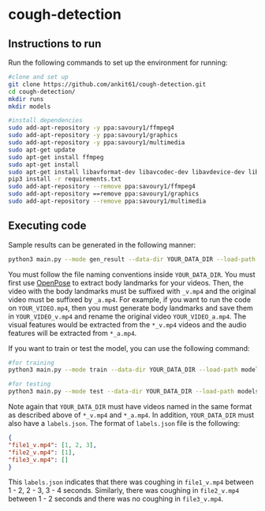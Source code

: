 # cough-detection

## Instructions to run

Run the following commands to set up the environment for running:

```bash
#clone and set up
git clone https://github.com/ankit61/cough-detection.git
cd cough-detection/
mkdir runs
mkdir models

#install dependencies
sudo add-apt-repository -y ppa:savoury1/ffmpeg4
sudo add-apt-repository -y ppa:savoury1/graphics
sudo add-apt-repository -y ppa:savoury1/multimedia
sudo apt-get update
sudo apt-get install ffmpeg
sudo apt-get install 
sudo apt-get install libavformat-dev libavcodec-dev libavdevice-dev libavutil-dev libavutil-dev libswscale-dev libswresample-dev
pip3 install -r requirements.txt
sudo add-apt-repository --remove ppa:savoury1/ffmpeg4
sudo add-apt-repository ==remove ppa:savoury1/graphics
sudo add-apt-repository --remove ppa:savoury1/multimedia
```

## Executing code

Sample results can be generated in the following manner:
```bash
python3 main.py --mode gen_result --data-dir YOUR_DATA_DIR --load-path models/MultiStreamDNN_checkpoint_51.pth
```

You must follow the file naming conventions inside ```YOUR_DATA_DIR```. You must first use [OpenPose](https://github.com/CMU-Perceptual-Computing-Lab/openpose) to extract body landmarks for your videos. Then, the video with the body landmarks must be suffixed with ```_v.mp4``` and the original video must be suffixed by ```_a.mp4```. For example, if you want to run the code on ```YOUR_VIDEO.mp4```, then you must generate body landmarks and save them in ```YOUR_VIDEO_v.mp4``` and rename the original video ```YOUR_VIDEO_a.mp4```. The visual features would be extracted from the ```*_v.mp4``` videos and the audio features will be extracted from ```*_a.mp4```.

If you want to train or test the model, you can use the following command:
```bash
#for training
python3 main.py --mode train --data-dir YOUR_DATA_DIR --load-path models/MultiStreamDNN_checkpoint_51.pth

#for testing
python3 main.py --mode test --data-dir YOUR_DATA_DIR --load-path models/MultiStreamDNN_checkpoint_51.pth
```

Note again that ```YOUR_DATA_DIR``` must have videos named in the same format as described above of ```*_v.mp4``` and ```*_a.mp4```. In addition, ```YOUR_DATA_DIR``` must also have a ```labels.json```. The format of ```labels.json``` file is the following:

```json
{
"file1_v.mp4": [1, 2, 3],
"file2_v.mp4": [1],
"file3_v.mp4": []
}
```

This ```labels.json``` indicates that there was coughing in ```file1_v.mp4``` between 1 - 2, 2 - 3, 3 - 4 seconds. Similarly, there was coughing in ```file2_v.mp4``` between 1 - 2 seconds and there was no coughing in ```file3_v.mp4```.
